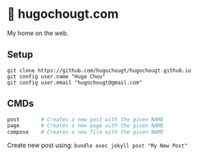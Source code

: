 # 🏡 hugochougt.com

My home on the web.

## Setup

```shell
git clone https://github.com/hugochougt/hugochougt.github.io
git config user.name "Hugo Chou"
git config user.email "hugochougt@gmail.com"
```

## CMDs

```bash
post       # Creates a new post with the given NAME
page       # Creates a new page with the given NAME
compose    # Creates a new file with the given NAME
```

Create new post using: `bundle exec jekyll post "My New Post"`
